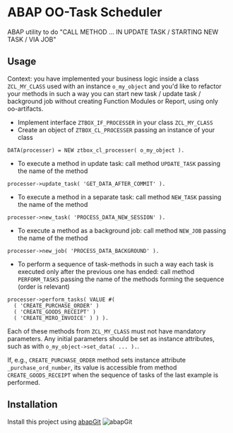 # ABAP OO-Task Scheduler
ABAP utility to do "CALL METHOD ... IN UPDATE TASK / STARTING NEW TASK / VIA JOB"

## Usage
Context: you have implemented your business logic inside a class `ZCL_MY_CLASS` used with an instance `o_my_object` and you'd like to refactor your methods in such a way you can start new task / update task / background job without creating Function Modules or Report, using only oo-artifacts.

+ Implement interface `ZTBOX_IF_PROCESSER` in your class `ZCL_MY_CLASS`
+ Create an object of `ZTBOX_CL_PROCESSER` passing an instance of your class

```abap
DATA(processer) = NEW ztbox_cl_processer( o_my_object ).
```

+ To execute a method in update task: call method `UPDATE_TASK` passing the name of the method

```abap
processer->update_task( 'GET_DATA_AFTER_COMMIT' ).
```

+ To execute a method in a separate task: call method `NEW_TASK` passing the name of the method

```abap
processer->new_task( 'PROCESS_DATA_NEW_SESSION' ).
```

+ To execute a method as a background job: call method `NEW_JOB` passing the name of the method

```abap
processer->new_job( 'PROCESS_DATA_BACKGROUND' ).
```

+ To perform a sequence of task-methods in such a way each task is executed only after the previous one has ended: call method `PERFORM_TASKS` passing the name of the methods forming the sequence (order is relevant)

```abap
processer->perform_tasks( VALUE #(
  ( 'CREATE_PURCHASE_ORDER' )
  ( 'CREATE_GOODS_RECEIPT' )
  ( 'CREATE_MIRO_INVOICE' ) ) ).
```

Each of these methods from `ZCL_MY_CLASS` must not have mandatory parameters.
Any initial parameters should be set as instance attributes, such as with `o_my_object->set_data( ... ).`.

If, e.g., `CREATE_PURCHASE_ORDER` method sets instance attribute `_purchase_ord_number`, its value is accessible from method `CREATE_GOODS_RECEIPT` when the sequence of tasks of the last example is performed.


## Installation
Install this project using [abapGit](https://abapgit.org/) ![abapGit](https://docs.abapgit.org/img/favicon.png)
